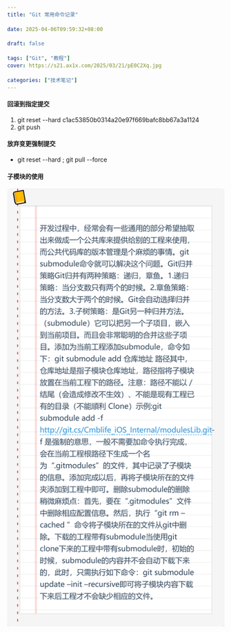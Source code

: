 ```yaml
---
title: "Git 常用命令记录"

date: 2025-04-06T09:59:32+08:00

draft: false

tags: ["Git", "教程"]
cover: https://s21.ax1x.com/2025/03/21/pE0C2Xq.jpg

categories: ["技术笔记"]
---
```

#### 回滚到指定提交

1. git reset --hard c1ac53850b0314a20e97f669bafc8bb67a3a1124
2. git push

#### 放弃变更强制提交

- git reset --hard ; git pull --force

#### 子模块的使用

![子模块使用](/images/361743670309_.pic.jpg)

